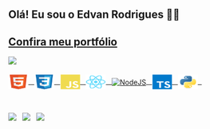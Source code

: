 ## Olá! Eu sou o Edvan Rodrigues 👨‍💻

<h2><a href ="https://edvanrodriguesdev.vercel.app/">Confira meu portfólio</a></h2>

<div>
<a href="https://github.com/edvanrodriguesdev">
  <img height="220em" src="https://github-readme-stats.vercel.app/api/top-langs?username=edvanrodriguesdev&layout=compact&theme=dracula&langs_count=16"/>
</div>

<div style="display: inline_block"><br>
  <img align="center" alt="HTML" height="30" width="40" src="https://raw.githubusercontent.com/devicons/devicon/master/icons/html5/html5-original.svg"> &nbsp
  <img align="center" alt="CSS" height="30" width="40" src="https://raw.githubusercontent.com/devicons/devicon/master/icons/css3/css3-original.svg"> &nbsp
  <img align="center" alt="Js" height="30" width="40" src="https://raw.githubusercontent.com/devicons/devicon/master/icons/javascript/javascript-plain.svg"> &nbsp
  <img align="center" alt="React" height="30" width="40" src="https://raw.githubusercontent.com/devicons/devicon/master/icons/react/react-original.svg"> &nbsp
  <img align="center" alt="NodeJS" height="60" width="50" src="https://cdn.jsdelivr.net/gh/devicons/devicon/icons/nodejs/nodejs-plain-wordmark.svg"> &nbsp
  <img align="center" alt="Ts" height="30" width="40" src="https://raw.githubusercontent.com/devicons/devicon/master/icons/typescript/typescript-plain.svg"> &nbsp
  <img align="center" alt="Python" height="30" width="40" src="https://raw.githubusercontent.com/devicons/devicon/master/icons/python/python-original.svg"> &nbsp
</div>

##

<div> 
  <br>
  <a href="https://www.linkedin.com/in/edvanrodrigues" target="_blank"><img src="https://img.shields.io/badge/-LinkedIn-%230077B5?style=for-the-badge&logo=linkedin&logoColor=white" target="_blank"></a> &nbsp
  <a href = "mailto:edvanrodrigues@gmail.com"><img src="https://img.shields.io/badge/-Gmail-%23333?style=for-the-badge&logo=gmail&logoColor=white" target="_blank"></a> &nbsp
  <a href = "mailto:edvanrodrigues@hotmail.com"><img src="https://img.shields.io/badge/Microsoft_Outlook-0078D4?style=for-the-badge&logo=microsoft-outlook&logoColor=white"></a>
</div>



